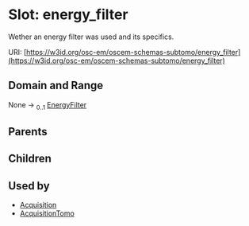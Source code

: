 
# Slot: energy_filter

Wether an energy filter was used and its specifics.

URI: [https://w3id.org/osc-em/oscem-schemas-subtomo/energy_filter](https://w3id.org/osc-em/oscem-schemas-subtomo/energy_filter)


## Domain and Range

None &#8594;  <sub>0..1</sub> [EnergyFilter](EnergyFilter.md)

## Parents


## Children


## Used by

 * [Acquisition](Acquisition.md)
 * [AcquisitionTomo](AcquisitionTomo.md)
